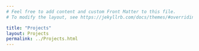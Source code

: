 ```yaml
---
# Feel free to add content and custom Front Matter to this file.
# To modify the layout, see https://jekyllrb.com/docs/themes/#overriding-theme-defaults

title: "Projects"
layout: Projects
permalink: ../Projects.html
---
```

